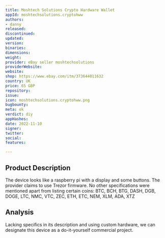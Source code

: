 ```yaml
---
title: Moshtech Solutions Crypto Hardware Wallet
appId: moshtechsolutions.cryptohww
authors:
- danny
released: 
discontinued: 
updated: 
version: 
binaries: 
dimensions: 
weight: 
provider: eBay seller moshtechsolutions
providerWebsite: 
website: 
shop: https://www.ebay.com/itm/373644011632
country: UK
price: 65 GBP
repository: 
issue: 
icon: moshtechsolutions.cryptohww.png
bugbounty: 
meta: ok
verdict: diy
appHashes: 
date: 2022-11-10
signer: 
twitter: 
social: 
features: 

---
```


## Product Description 

The device looks like a raspberry pi with a display and some buttons. The provider claims to use Trezor firmware. No other specifications were mentioned apart from listing certain coins: BTC, BCH, BTG, DASH, DGB, DOGE, LTC, NMC, VTC, ZEC, ETH, ETC, NEM, XLM, ADA, XTZ

## Analysis 

Lacking specifics in its description and using custom hardware, we can designate this device as a do-it-yourself commercial project. 
